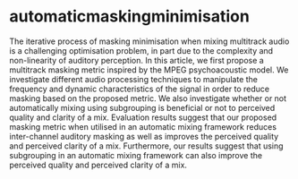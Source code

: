 # automaticmaskingminimisation

The iterative process of masking minimisation when mixing multitrack audio is a challenging optimisation problem, in part due to the complexity and non-linearity of auditory perception. In this article, we first propose a multitrack masking metric inspired by the MPEG psychoacoustic model. We investigate different audio processing techniques to manipulate the frequency and dynamic characteristics of the signal in order to reduce masking based on the proposed metric. We also investigate whether or not automatically mixing using subgrouping is beneficial or not to perceived quality and clarity of a mix. Evaluation results suggest that our proposed masking metric when utilised in an automatic mixing framework reduces inter-channel auditory masking as well as improves the perceived quality and perceived clarity of a mix. Furthermore, our results suggest that using subgrouping in an automatic mixing framework can also improve the perceived quality and perceived clarity of a mix.
